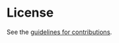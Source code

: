 # License

See the
[guidelines for contributions](https://github.com/pthatcher/sframe-over-rtp-over-quic-draft/blob/main/CONTRIBUTING.md).
